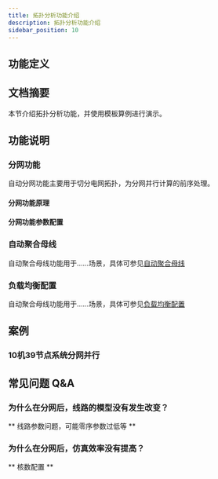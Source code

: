 ```yaml
---
title: 拓扑分析功能介绍
description: 拓扑分析功能介绍
sidebar_position: 10
---
```



## 功能定义

## 文档摘要
本节介绍拓扑分析功能，并使用模板算例进行演示。

## 功能说明

### 分网功能
自动分网功能主要用于切分电网拓扑，为分网并行计算的前序处理。
#### 分网功能原理

#### 分网功能参数配置

### 自动聚合母线
自动聚合母线功能用于……场景，具体可参见[自动聚合母线](../gethering/index.md)

### 负载均衡配置
自动聚合母线功能用于……场景，具体可参见[负载均衡配置](../load-average/index.md)

## 案例
### 10机39节点系统分网并行



## 常见问题 Q&A
### 为什么在分网后，线路的模型没有发生改变？
** 线路参数问题，可能零序参数过低等 **

### 为什么在分网后，仿真效率没有提高？ 
** 核数配置 **
